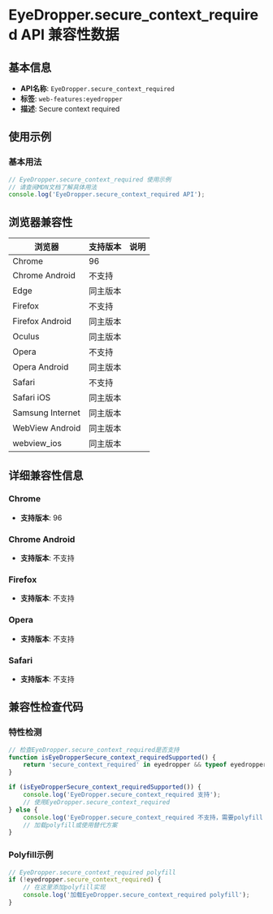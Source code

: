# EyeDropper.secure_context_required API 兼容性数据

## 基本信息

- **API名称**: `EyeDropper.secure_context_required`
- **标签**: `web-features:eyedropper`
- **描述**: Secure context required

## 使用示例

### 基本用法

```javascript
// EyeDropper.secure_context_required 使用示例
// 请查阅MDN文档了解具体用法
console.log('EyeDropper.secure_context_required API');
```

## 浏览器兼容性

| 浏览器 | 支持版本 | 说明 |
|--------|----------|------|
| Chrome | 96 |  |
| Chrome Android | 不支持 |  |
| Edge | 同主版本 |  |
| Firefox | 不支持 |  |
| Firefox Android | 同主版本 |  |
| Oculus | 同主版本 |  |
| Opera | 不支持 |  |
| Opera Android | 同主版本 |  |
| Safari | 不支持 |  |
| Safari iOS | 同主版本 |  |
| Samsung Internet | 同主版本 |  |
| WebView Android | 同主版本 |  |
| webview_ios | 同主版本 |  |

## 详细兼容性信息

### Chrome

- **支持版本**: 96

### Chrome Android

- **支持版本**: 不支持

### Firefox

- **支持版本**: 不支持

### Opera

- **支持版本**: 不支持

### Safari

- **支持版本**: 不支持

## 兼容性检查代码

### 特性检测

```javascript
// 检查EyeDropper.secure_context_required是否支持
function isEyeDropperSecure_context_requiredSupported() {
    return 'secure_context_required' in eyedropper && typeof eyedropper.secure_context_required === 'function';
}

if (isEyeDropperSecure_context_requiredSupported()) {
    console.log('EyeDropper.secure_context_required 支持');
    // 使用EyeDropper.secure_context_required
} else {
    console.log('EyeDropper.secure_context_required 不支持，需要polyfill');
    // 加载polyfill或使用替代方案
}
```

### Polyfill示例

```javascript
// EyeDropper.secure_context_required polyfill
if (!eyedropper.secure_context_required) {
    // 在这里添加polyfill实现
    console.log('加载EyeDropper.secure_context_required polyfill');
}
```


